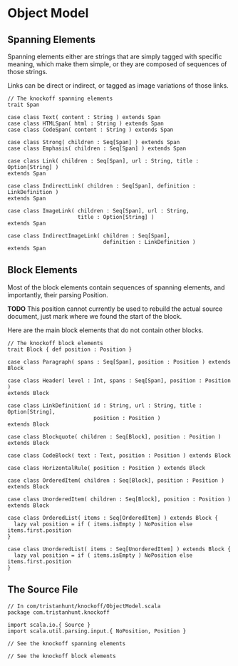# Object Model #



## Spanning Elements ##

Spanning elements either are strings that are simply tagged with specific meaning,
which make them simple, or they are composed of sequences of those strings.

Links can be direct or indirect, or tagged as image variations of those links.

    // The knockoff spanning elements
    trait Span

    case class Text( content : String ) extends Span
    case class HTMLSpan( html : String ) extends Span
    case class CodeSpan( content : String ) extends Span
    
    case class Strong( children : Seq[Span] ) extends Span
    case class Emphasis( children : Seq[Span] ) extends Span

    case class Link( children : Seq[Span], url : String, title : Option[String] )
    extends Span

    case class IndirectLink( children : Seq[Span], definition : LinkDefinition )
    extends Span
    
    case class ImageLink( children : Seq[Span], url : String,
                          title : Option[String] )
    extends Span
    
    case class IndirectImageLink( children : Seq[Span],
                                  definition : LinkDefinition )
    extends Span



## Block Elements ##

Most of the block elements contain sequences of spanning elements, and importantly,
their parsing Position.

**TODO** This position cannot currently be used to rebuild the actual source
document, just mark where we found the start of the block.

Here are the main block elements that do not contain other blocks.

    // The knockoff block elements
    trait Block { def position : Position }

    case class Paragraph( spans : Seq[Span], position : Position ) extends Block
    
    case class Header( level : Int, spans : Seq[Span], position : Position )
    extends Block
    
    case class LinkDefinition( id : String, url : String, title : Option[String],
                               position : Position )
    extends Block

    case class Blockquote( children : Seq[Block], position : Position )
    extends Block
    
    case class CodeBlock( text : Text, position : Position ) extends Block
    
    case class HorizontalRule( position : Position ) extends Block
    
    case class OrderedItem( children : Seq[Block], position : Position )
    extends Block
    
    case class UnorderedItem( children : Seq[Block], position : Position )
    extends Block
    
    case class OrderedList( items : Seq[OrderedItem] ) extends Block {
      lazy val position = if ( items.isEmpty ) NoPosition else items.first.position
    }
    
    case class UnorderedList( items : Seq[UnorderedItem] ) extends Block {
      lazy val position = if ( items.isEmpty ) NoPosition else items.first.position      
    }


## The Source File ##

    // In com/tristanhunt/knockoff/ObjectModel.scala
    package com.tristanhunt.knockoff
    
    import scala.io.{ Source }
    import scala.util.parsing.input.{ NoPosition, Position }
    
    // See the knockoff spanning elements
    
    // See the knockoff block elements